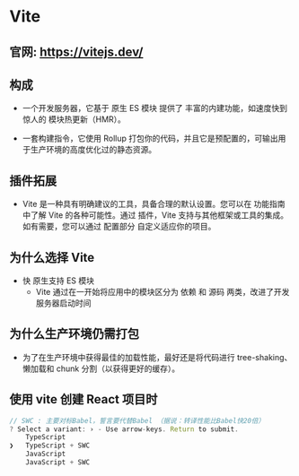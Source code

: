 # Vite

## 官网: https://vitejs.dev/

## 构成
- 一个开发服务器，它基于 原生 ES 模块 提供了 丰富的内建功能，如速度快到惊人的 模块热更新（HMR）。

- 一套构建指令，它使用 Rollup 打包你的代码，并且它是预配置的，可输出用于生产环境的高度优化过的静态资源。

## 插件拓展
- Vite 是一种具有明确建议的工具，具备合理的默认设置。您可以在 功能指南 中了解 Vite 的各种可能性。通过 插件，Vite 支持与其他框架或工具的集成。如有需要，您可以通过 配置部分 自定义适应你的项目。

## 为什么选择 Vite
- 快 原生支持 ES 模块
    - Vite 通过在一开始将应用中的模块区分为 依赖 和 源码 两类，改进了开发服务器启动时间

## 为什么生产环境仍需打包

- 为了在生产环境中获得最佳的加载性能，最好还是将代码进行 tree-shaking、懒加载和 chunk 分割（以获得更好的缓存）。

## 使用 vite 创建 React 项目时
```js
// SWC : 主要对标Babel，誓言要代替Babel （据说：转译性能比Babel快20倍）
? Select a variant: › - Use arrow-keys. Return to submit.
    TypeScript
❯   TypeScript + SWC
    JavaScript
    JavaScript + SWC

```
